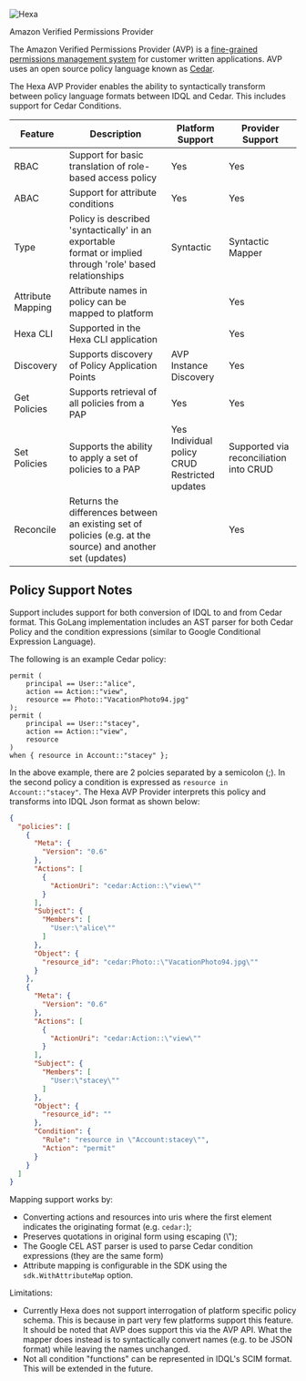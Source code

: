 ![Hexa](https://hexaorchestration.org/wp-content/themes/hexa/img/logo.svg)

Amazon Verified Permissions Provider

The Amazon Verified Permissions Provider (AVP) is a [fine-grained permissions management system](https://docs.aws.amazon.com/verifiedpermissions/latest/userguide/what-is-avp.html) for customer written applications.
AVP uses an open source policy language known as [Cedar](https://docs.cedarpolicy.com).

The Hexa AVP Provider enables the ability to syntactically transform between policy language formats between IDQL and Cedar. This includes
support for Cedar Conditions.

| Feature           | Description                                                                                                   | Platform Support                                      | Provider Support                           |
|-------------------|---------------------------------------------------------------------------------------------------------------|-------------------------------------------------------|--------------------------------------------|
| RBAC              | Support for basic translation of role-based access policy                                                     | Yes                                                   | Yes                                        |
| ABAC              | Support for attribute conditions                                                                              | Yes                                                   | Yes                                        |
| Type              | Policy is described 'syntactically' in an exportable<BR/>format or implied through 'role' based relationships | Syntactic                                             | Syntactic Mapper                           |
| Attribute Mapping | Attribute names in policy can be mapped to platform                                                           |                                                       | Yes                                        |
| Hexa CLI      | Supported in the Hexa CLI application                                                                     |                                                       | Yes                                        |
| Discovery         | Supports discovery of Policy Application Points                                                               | AVP Instance Discovery                                | Yes                                        |
| Get Policies      | Supports retrieval of all policies from a PAP                                                                 | Yes                                                   | Yes                                        |
| Set Policies      | Supports the ability to apply a set of policies to a PAP                                                      | Yes<BR/>Individual policy CRUD<BR/>Restricted updates | Supported via reconciliation<BR/>into CRUD |
| Reconcile         | Returns the differences between an existing set of policies (e.g. at the source) and another set (updates)    |                                                       | Yes                                        |

## Policy Support Notes

Support includes support for both conversion of IDQL to and from Cedar format.
This GoLang implementation includes an AST parser for both Cedar Policy and the condition expressions (similar to
Google Conditional Expression Language).

The following is an example Cedar policy:
```text
permit (
    principal == User::"alice",
    action == Action::"view",
    resource == Photo::"VacationPhoto94.jpg"
);
permit (
    principal == User::"stacey",
    action == Action::"view",
    resource
)
when { resource in Account::"stacey" };
```

In the above example, there are 2 polcies separated by a semicolon (;). In the second policy a condition is expressed as
`resource in Account::"stacey"`.  The Hexa AVP Provider interprets this policy and transforms into IDQL Json format as shown below:

```json
{
  "policies": [
    {
      "Meta": {
        "Version": "0.6"
      },
      "Actions": [
        {
          "ActionUri": "cedar:Action::\"view\""
        }
      ],
      "Subject": {
        "Members": [
          "User:\"alice\""
        ]
      },
      "Object": {
        "resource_id": "cedar:Photo::\"VacationPhoto94.jpg\""
      }
    },
    {
      "Meta": {
        "Version": "0.6"
      },
      "Actions": [
        {
          "ActionUri": "cedar:Action::\"view\""
        }
      ],
      "Subject": {
        "Members": [
          "User:\"stacey\""
        ]
      },
      "Object": {
        "resource_id": ""
      },
      "Condition": {
        "Rule": "resource in \"Account:stacey\"",
        "Action": "permit"
      }
    }
  ]
}
```

Mapping support works by:
* Converting actions and resources into uris where the first element indicates the originating format (e.g. `cedar:`);
* Preserves quotations in original form using escaping (\\");
* The Google CEL AST parser is used to parse Cedar condition expressions (they are the same form)
* Attribute mapping is configurable in the SDK using the `sdk.WithAttributeMap` option.

Limitations:
* Currently Hexa does not support interrogation of platform specific policy schema. This is because in part very few platforms support
  this feature. It should be noted that AVP does support this via the AVP API.  What the mapper does instead is to syntactically convert
  names (e.g. to be JSON format) while leaving the names unchanged.
* Not all condition "functions" can be represented in IDQL's SCIM format. This will be extended in the future.


